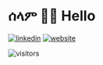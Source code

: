 # ሰላም 👋🏾 Hello

[![linkedin](https://img.shields.io/badge/linkedin-linkedin-blue&logo=LinkedIn)](https://www.linkedin.com/in/yonas-g/)   [![website](https://img.shields.io/badge/website-yonas--g-blue)](https://www.yonas-g.github.io)


![visitors](https://visitor-badge.glitch.me/badge?page_id=page.id&left_color=green&right_color=blue)
